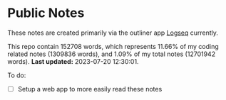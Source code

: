 # Public Notes

These notes are created primarily via the outliner app [Logseq](https://github.com/logseq/logseq) currently.

This repo contain 152708 words, which represents 11.66% of my coding related notes (1309836 words), and 1.09% of my total notes (12701942 words). **Last updated:** 2023-07-20 12:30:01. 

To do:

- [ ] Setup a web app to more easily read these notes
